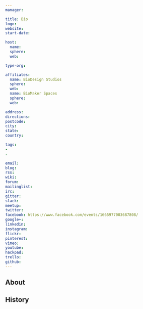 ```yaml
---
manager:

title: Bio
logo:
website:
start-date:

host:
  name:
  sphere:
  web:

type-org:

affiliates:
  name: BioDesign Studios
  sphere:
  web:
  name: BioMaker Spaces
  sphere:
  web:

address:
directions:
postcode:
city:
state:
country:

tags:
-
-

email:
blog:
rss:
wiki:
forum:
mailinglist:
irc:
gitter:
slack:
meetup:
twitter:
facebook: https://www.facebook.com/events/1665977003687808/
google+:
linkedin:
instagram:
flickr:
pinterest:
vimeo:
youtube:
hackpad:
trello:
github:
---
```


## About

## History
